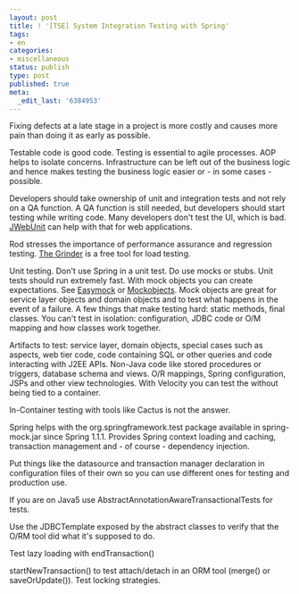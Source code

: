 ```yaml
---
layout: post
title: ! '[TSE] System Integration Testing with Spring'
tags:
- en
categories:
- miscellaneous
status: publish
type: post
published: true
meta:
  _edit_last: '6384953'
---
```

<p>Fixing defects at a late stage in a project is more costly and causes more pain than doing it as early as possible.</p>

<p>Testable code is good code. Testing is essential to agile processes. AOP helps to isolate concerns. Infrastructure can be left out of the business logic and hence makes testing the business logic easier or - in some cases - possible.</p>

<p>Developers should take ownership of unit and integration tests and not rely on a QA function. A QA function is still needed, but developers should start testing while writing code. Many developers don't test the UI, which is bad. <a href="http://jwebunit.sourceforge.net/">JWebUnit</a> can help with that for web applications.</p>

<p>Rod stresses the importance of performance assurance and regression testing. <a href="http://grinder.sourceforge.net/">The Grinder</a> is a free tool for load testing.</p>

<p>Unit testing. Don't use Spring in a unit test. Do use mocks or stubs. Unit tests should run extremely fast. With mock objects you can create expectations. See <a href="http://www.easymock.org/">Easymock</a> or <a href="http://www.mockobjects.com/">Mockobjects</a>. Mock objects are great for service layer objects and domain objects and to test what happens in the event of a failure. A few things that make testing hard: static methods, final classes. You can't test in isolation: configuration, JDBC code or O/M mapping and how classes work together.</p>

<p>Artifacts to test: service layer, domain objects, special cases such as aspects, web tier code, code containing SQL or other queries and code interacting with J2EE APIs. Non-Java code like stored procedures or triggers, database schema and views. O/R mappings, Spring configuration, JSPs and other view technologies. With Velocity you can test the without being tied to a container.</p>

<p>In-Container testing with tools like Cactus is not the answer.</p>

<p>Spring helps with the org.springframework.test package available in spring-mock.jar since Spring 1.1.1. Provides Spring context loading and caching, transaction management and - of course - dependency injection.</p>

<p>Put things like the datasource and transaction manager declaration in configuration files of their own so you can use different ones for testing and production use.</p>

<p>If you are on Java5 use AbstractAnnotationAwareTransactionalTests for tests.</p>

<p>Use the JDBCTemplate exposed by the abstract classes to verify that the O/RM tool did what it's supposed to do.</p>

<p>Test lazy loading with endTransaction()</p>

<p>startNewTransaction() to test attach/detach in an ORM tool (merge() or saveOrUpdate()). Test locking strategies.</p>
